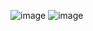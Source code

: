 ![image](https://github.com/Gaurav945572/Portfolio/assets/95171266/9bd7d624-3d36-4675-ad54-0ad7be91382f)
![image](https://github.com/Gaurav945572/Portfolio/assets/95171266/85c890c7-9bc7-4ab5-bc8e-5529b9829d0a)
